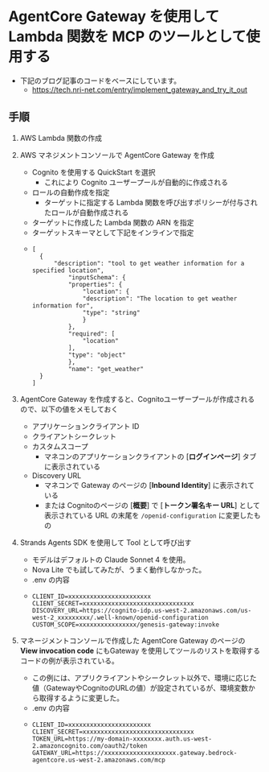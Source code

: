 # AgentCore Gateway を使用して Lambda 関数を MCP のツールとして使用する

* 下記のブログ記事のコードをベースにしています。
  - https://tech.nri-net.com/entry/implement_gateway_and_try_it_out

## 手順

1. AWS Lambda 関数の作成

1. AWS マネジメントコンソールで AgentCore Gateway を作成
    - Cognito を使用する QuickStart を選択
        - これにより Cognito ユーザープールが自動的に作成される
    - ロールの自動作成を指定
        - ターゲットに指定する Lambda 関数を呼び出すポリシーが付与されたロールが自動作成される
    - ターゲットに作成した Lambda 関数の ARN を指定
    - ターゲットスキーマとして下記をインラインで指定
    - ```
      [
        {
            "description": "tool to get weather information for a specified location",
                "inputSchema": {
                "properties": {
                    "location": {
                    "description": "The location to get weather information for",
                    "type": "string"
                    }
                },
                "required": [
                    "location"
                ],
                "type": "object"
                },
                "name": "get_weather"
        }
      ]

1. AgentCore Gateway を作成すると、Cognitoユーザープールが作成されるので、以下の値をメモしておく
    - アプリケーションクライアント ID
    - クライアントシークレット
    - カスタムスコープ
        - マネコンのアプリケーションクライアントの [**ログインページ**] タブに表示されている
    - Discovery URL
        - マネコンで Gateway のページの [**Inbound Identity**] に表示されている
        - または Cognitoのページの [**概要**] で [**トークン署名キー URL**] として表示されている URL の末尾を `/openid-configuration` に変更したもの

1. Strands Agents SDK を使用して Tool として呼び出す
    - モデルはデフォルトの Claude Sonnet 4 を使用。
    - Nova Lite でも試してみたが、うまく動作しなかった。
    - .env の内容
    - ```
      CLIENT_ID=xxxxxxxxxxxxxxxxxxxxxxx
      CLIENT_SECRET=xxxxxxxxxxxxxxxxxxxxxxxxxxxxxxx
      DISCOVERY_URL=https://cognito-idp.us-west-2.amazonaws.com/us-west-2_xxxxxxxxx/.well-known/openid-configuration
      CUSTOM_SCOPE=xxxxxxxxxxxxxxxx/genesis-gateway:invoke
      ```
    
1. マネージメントコンソールで作成した AgentCore Gateway のページの **View invocation code** にもGateway を使用してツールのリストを取得するコードの例が表示されている。
    - この例には、アプリクライアントやシークレット以外で、環境に応じた値（GatewayやCognitoのURLの値）が設定されているが、環境変数から取得するように変更した。
    - .env の内容
    - ```
      CLIENT_ID=xxxxxxxxxxxxxxxxxxxxxxx
      CLIENT_SECRET=xxxxxxxxxxxxxxxxxxxxxxxxxxxxxxx
      TOKEN_URL=https://my-domain-xxxxxxxx.auth.us-west-2.amazoncognito.com/oauth2/token
      GATEWAY_URL=https://xxxxxxxxxxxxxxxxxxxx.gateway.bedrock-agentcore.us-west-2.amazonaws.com/mcp
      ```

